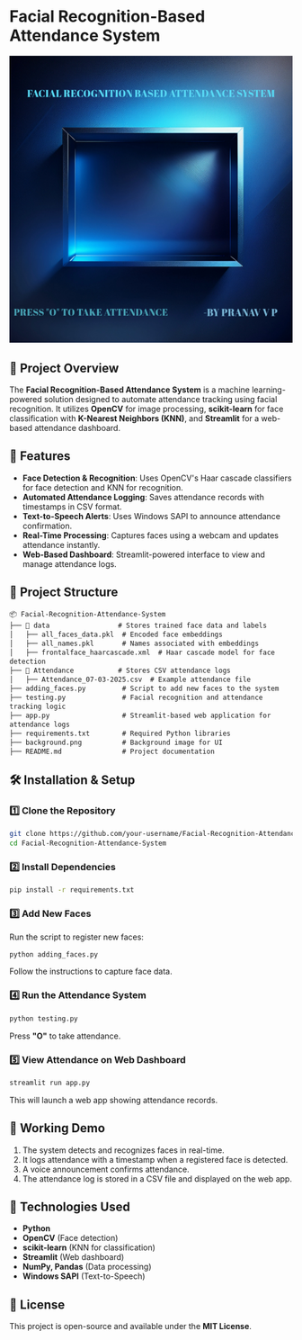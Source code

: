 # Facial Recognition-Based Attendance System

![Project Banner](background.png)

## 📌 Project Overview

The **Facial Recognition-Based Attendance System** is a machine learning-powered solution designed to automate attendance tracking using facial recognition. It utilizes **OpenCV** for image processing, **scikit-learn** for face classification with **K-Nearest Neighbors (KNN)**, and **Streamlit** for a web-based attendance dashboard.

## 🚀 Features

- **Face Detection & Recognition**: Uses OpenCV's Haar cascade classifiers for face detection and KNN for recognition.
- **Automated Attendance Logging**: Saves attendance records with timestamps in CSV format.
- **Text-to-Speech Alerts**: Uses Windows SAPI to announce attendance confirmation.
- **Real-Time Processing**: Captures faces using a webcam and updates attendance instantly.
- **Web-Based Dashboard**: Streamlit-powered interface to view and manage attendance logs.

## 📂 Project Structure

```
📦 Facial-Recognition-Attendance-System
├── 📂 data                 # Stores trained face data and labels
│   ├── all_faces_data.pkl  # Encoded face embeddings
│   ├── all_names.pkl       # Names associated with embeddings
│   ├── frontalface_haarcascade.xml  # Haar cascade model for face detection
├── 📂 Attendance           # Stores CSV attendance logs
│   ├── Attendance_07-03-2025.csv  # Example attendance file
├── adding_faces.py         # Script to add new faces to the system
├── testing.py              # Facial recognition and attendance tracking logic
├── app.py                  # Streamlit-based web application for attendance logs
├── requirements.txt        # Required Python libraries
├── background.png          # Background image for UI
├── README.md               # Project documentation
```

## 🛠️ Installation & Setup

### 1️⃣ Clone the Repository
```bash
git clone https://github.com/your-username/Facial-Recognition-Attendance-System.git
cd Facial-Recognition-Attendance-System
```

### 2️⃣ Install Dependencies
```bash
pip install -r requirements.txt
```

### 3️⃣ Add New Faces
Run the script to register new faces:
```bash
python adding_faces.py
```
Follow the instructions to capture face data.

### 4️⃣ Run the Attendance System
```bash
python testing.py
```
Press **"O"** to take attendance.

### 5️⃣ View Attendance on Web Dashboard
```bash
streamlit run app.py
```
This will launch a web app showing attendance records.

## 📸 Working Demo

1. The system detects and recognizes faces in real-time.
2. It logs attendance with a timestamp when a registered face is detected.
3. A voice announcement confirms attendance.
4. The attendance log is stored in a CSV file and displayed on the web app.

## 🔧 Technologies Used

- **Python**
- **OpenCV** (Face detection)
- **scikit-learn** (KNN for classification)
- **Streamlit** (Web dashboard)
- **NumPy, Pandas** (Data processing)
- **Windows SAPI** (Text-to-Speech)

## 📜 License

This project is open-source and available under the **MIT License**.
